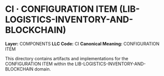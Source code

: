 # CI · CONFIGURATION ITEM (LIB-LOGISTICS-INVENTORY-AND-BLOCKCHAIN)

**Layer:** COMPONENTS
**LLC Code:** CI
**Canonical Meaning:** CONFIGURATION ITEM

This directory contains artifacts and implementations for the CONFIGURATION ITEM within the LIB-LOGISTICS-INVENTORY-AND-BLOCKCHAIN domain.
